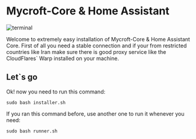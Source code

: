 # Mycroft-Core & Home Assistant

![terminal](https://badgen.net/badge/icon/terminal?icon=terminal&label)

Welcome to extremely easy installation of Mycroft-Core & Home Assistant Core. First of all you need a stable connection and if your from restricted countries like Iran make sure there is good proxy service like the CloudFlares` Warp installed on your machine.

## Let`s go
Ok! now you need to run this command:
```
sudo bash installer.sh
```

If you ran this command before, use another one to run it whenever you need:
```
sudo bash runner.sh
```